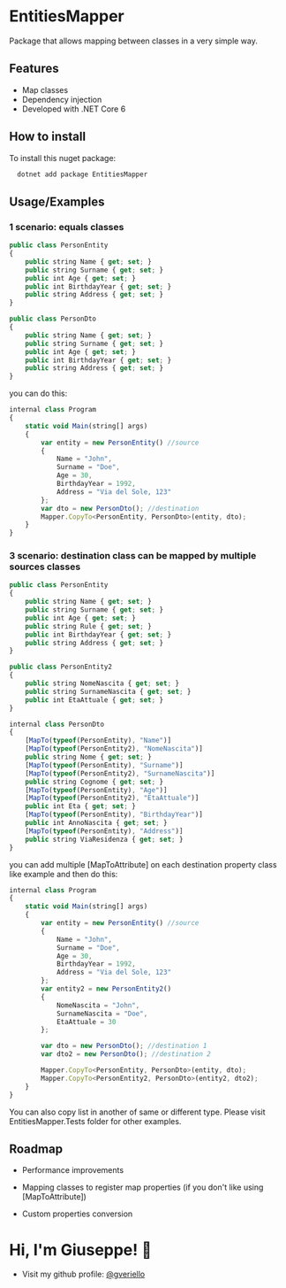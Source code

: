 ﻿
# EntitiesMapper

Package that allows mapping between classes in a very simple way.





## Features

- Map classes
- Dependency injection
- Developed with .NET Core 6


## How to install

To install this nuget package:

```bash
  dotnet add package EntitiesMapper
```


## Usage/Examples

### 1 scenario: equals classes
```javascript
public class PersonEntity
{
    public string Name { get; set; }
    public string Surname { get; set; }
    public int Age { get; set; }
    public int BirthdayYear { get; set; }
    public string Address { get; set; }
}

public class PersonDto
{
    public string Name { get; set; }
    public string Surname { get; set; }
    public int Age { get; set; }
    public int BirthdayYear { get; set; }
    public string Address { get; set; }
}
```

you can do this:

```javascript
internal class Program
{
    static void Main(string[] args)
    {
        var entity = new PersonEntity() //source
        {
            Name = "John",
            Surname = "Doe",
            Age = 30,
            BirthdayYear = 1992,
            Address = "Via del Sole, 123"
        };
        var dto = new PersonDto(); //destination
        Mapper.CopyTo<PersonEntity, PersonDto>(entity, dto);
    }
}
```

### 3 scenario: destination class can be mapped by multiple sources classes
```javascript
public class PersonEntity
{
    public string Name { get; set; }
    public string Surname { get; set; }
    public int Age { get; set; }
    public string Rule { get; set; }
    public int BirthdayYear { get; set; }
    public string Address { get; set; }
}

public class PersonEntity2
{
    public string NomeNascita { get; set; }
    public string SurnameNascita { get; set; }
    public int EtaAttuale { get; set; }
}

internal class PersonDto
{
    [MapTo(typeof(PersonEntity), "Name")]
    [MapTo(typeof(PersonEntity2), "NomeNascita")]
    public string Nome { get; set; }
    [MapTo(typeof(PersonEntity), "Surname")]
    [MapTo(typeof(PersonEntity2), "SurnameNascita")]
    public string Cognome { get; set; }
    [MapTo(typeof(PersonEntity), "Age")]
    [MapTo(typeof(PersonEntity2), "EtaAttuale")]
    public int Eta { get; set; }
    [MapTo(typeof(PersonEntity), "BirthdayYear")]
    public int AnnoNascita { get; set; }
    [MapTo(typeof(PersonEntity), "Address")]
    public string ViaResidenza { get; set; }
}
```

you can add multiple [MapToAttribute] on each destination property class like example and then do this:

```javascript
internal class Program
{
    static void Main(string[] args)
    {
        var entity = new PersonEntity() //source
        {
            Name = "John",
            Surname = "Doe",
            Age = 30,
            BirthdayYear = 1992,
            Address = "Via del Sole, 123"
        };
        var entity2 = new PersonEntity2()
        {
            NomeNascita = "John",
            SurnameNascita = "Doe",
            EtaAttuale = 30
        };

        var dto = new PersonDto(); //destination 1
        var dto2 = new PersonDto(); //destination 2

        Mapper.CopyTo<PersonEntity, PersonDto>(entity, dto);
        Mapper.CopyTo<PersonEntity2, PersonDto>(entity2, dto2);
    }
}
```

You can also copy list in another of same or different type.
Please visit EntitiesMapper.Tests folder for other examples. 


## Roadmap

- Performance improvements 

- Mapping classes to register map properties (if you don't like using [MapToAttribute])

- Custom properties conversion


# Hi, I'm Giuseppe! 👋

- Visit my github profile: [@gveriello](https://github.com/gveriello)


